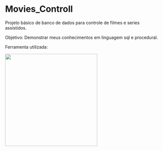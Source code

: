 # Movies_Controll

Projeto básico de banco de dados para controle de filmes e series assistidos. 

Objetivo: Demonstrar meus conhecimentos em linguagem sql e procedural.



Ferramenta utilizada: <div align="left">
<img src="https://d1.awsstatic.com/asset-repository/products/amazon-rds/1024px-MySQL.ff87215b43fd7292af172e2a5d9b844217262571.png" width="300px" /> 
</div>


